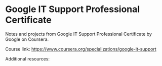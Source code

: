 # Google IT Support Professional Certificate

Notes and projects from Google IT Support Professional Certificate by Google on Coursera.

Course link: https://www.coursera.org/specializations/google-it-support

Additional resources: <link to one drive to be updated>
